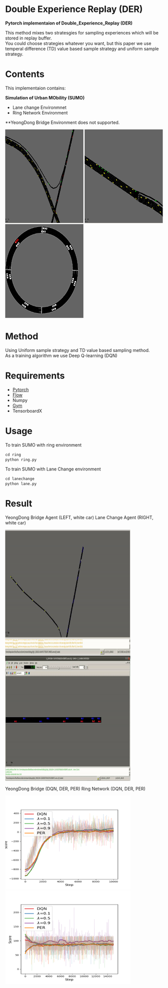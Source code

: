 # Double Experience Replay (DER)

<b>Pytorch implementaion of Double_Experience_Replay (DER)</b>

This method mixes two stratesgies for sampling experiences which will be stored in replay buffer.\
You could choose strategies whatever you want, but this paper we use temperal difference (TD) value based sample strategy and uniform sample strategy.



# Contents
This implementaion contains:

<b>Simulation of Urban MObility (SUMO) </b>
* Lane change Environmnet
* Ring Network Environment

**YeongDong Bridge Environment does not supported.

<p float="left">
  <img src="asset/4.png" width="250px" height="300px"/>
  <img src="asset/5.png" width="250px" height="300px"/> 
  <img src="asset/ringex.png" width="250px" height="300px"/> 
</p>

# Method

Using Uniform sample strategy and TD value based sampling method. \
As a training algorithm we use Deep Q-learning (DQN)

# Requirements
* [Pytorch](https://pytorch.org)
* [Flow](https://flow-project.github.io/)
* Numpy
* [Gym](http://gym.openai.com/)
* TensorboardX


# Usage

To train SUMO with ring environment
```
cd ring
python ring.py
```

To train SUMO with Lane Change environment
```
cd lanechange
python lane.py
```

# Result

YeongDong Bridge Agent (LEFT, white car) Lane Change Agent (RIGHT, white car)
<p float="left">
  <img src="asset/yd.gif" width="400px" height="400px"/>
  <img src="asset/lane.gif" width="400px" height="400px"/> 
</p>

YeongDong Bridge (DQN, DER, PER)     Ring Network (DQN, DER, PER)

<p float="left">
  <img src="asset/yddg.png" width="400px" height="300px"/ title="Yeongdong Bridge">
  <img src="asset/ring.png" width="400px" height="300px"/ title="Ring Network"> 
</p>

